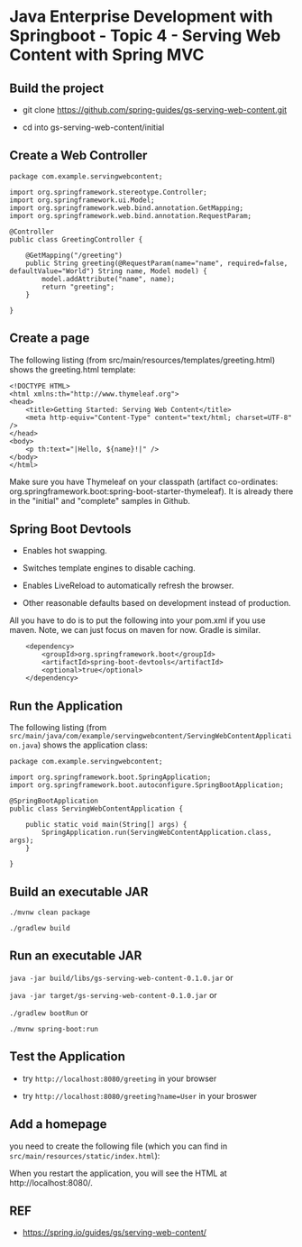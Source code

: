 # Java Enterprise Development with Springboot - Topic 4 - Serving Web Content with Spring MVC

## Build the project

* git clone https://github.com/spring-guides/gs-serving-web-content.git

* cd into gs-serving-web-content/initial

## Create a Web Controller

```
package com.example.servingwebcontent;

import org.springframework.stereotype.Controller;
import org.springframework.ui.Model;
import org.springframework.web.bind.annotation.GetMapping;
import org.springframework.web.bind.annotation.RequestParam;

@Controller
public class GreetingController {

	@GetMapping("/greeting")
	public String greeting(@RequestParam(name="name", required=false, defaultValue="World") String name, Model model) {
		model.addAttribute("name", name);
		return "greeting";
	}

}
```

## Create a page

The following listing (from src/main/resources/templates/greeting.html) shows the greeting.html template:

```
<!DOCTYPE HTML>
<html xmlns:th="http://www.thymeleaf.org">
<head> 
    <title>Getting Started: Serving Web Content</title> 
    <meta http-equiv="Content-Type" content="text/html; charset=UTF-8" />
</head>
<body>
    <p th:text="|Hello, ${name}!|" />
</body>
</html>
```

Make sure you have Thymeleaf on your classpath (artifact co-ordinates: org.springframework.boot:spring-boot-starter-thymeleaf). It is already there in the "initial" and "complete" samples in Github.

## Spring Boot Devtools

* Enables hot swapping.

* Switches template engines to disable caching.

* Enables LiveReload to automatically refresh the browser.

* Other reasonable defaults based on development instead of production.

All you have to do is to put the following into your pom.xml if you use maven.
Note, we can just focus on maven for now. Gradle is similar.

```
    <dependency>
        <groupId>org.springframework.boot</groupId>
        <artifactId>spring-boot-devtools</artifactId>
        <optional>true</optional>
    </dependency>
```

## Run the Application

The following listing (from `src/main/java/com/example/servingwebcontent/ServingWebContentApplication.java`) shows the application class:

```
package com.example.servingwebcontent;

import org.springframework.boot.SpringApplication;
import org.springframework.boot.autoconfigure.SpringBootApplication;

@SpringBootApplication
public class ServingWebContentApplication {

    public static void main(String[] args) {
        SpringApplication.run(ServingWebContentApplication.class, args);
    }

}
```

## Build an executable JAR

`./mvnw clean package`

`./gradlew build`

## Run an executable JAR

`java -jar build/libs/gs-serving-web-content-0.1.0.jar` or

`java -jar target/gs-serving-web-content-0.1.0.jar` or

`./gradlew bootRun` or

`./mvnw spring-boot:run`

## Test the Application

* try `http://localhost:8080/greeting` in your browser

* try `http://localhost:8080/greeting?name=User` in your broswer


## Add a homepage

you need to create the following file (which you can find in `src/main/resources/static/index.html`):

When you restart the application, you will see the HTML at http://localhost:8080/.

## REF

- https://spring.io/guides/gs/serving-web-content/
